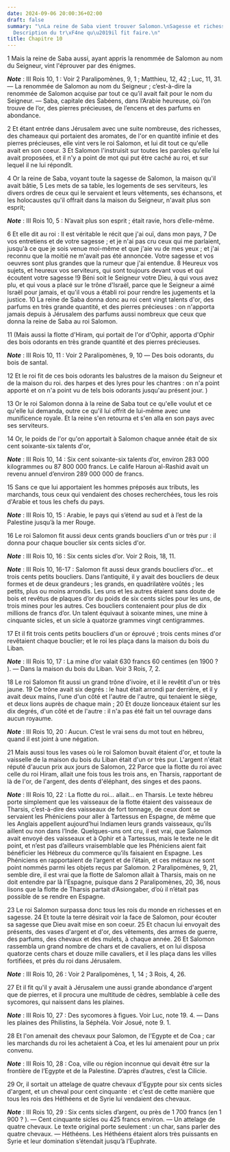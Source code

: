 ```yaml
---
date: 2024-09-06 20:00:36+02:00
draft: false
summary: "\nLa reine de Saba vient trouver Salomon.\nSagesse et richesses de ce prince.\n\
  Description du tr\xF4ne qu\u2019il fit faire.\n"
title: Chapitre 10
---
```





1 Mais la reine de Saba aussi, ayant appris la renommée de Salomon au nom du Seigneur, vint l'éprouver par des énigmes.

***Note*** :  III Rois 10, 1 : Voir 2 Paralipomènes, 9, 1 ; Matthieu, 12, 42 ; Luc, 11, 31. ― La renommée de Salomon au nom du Seigneur ; c’est-à-dire la renommée de Salomon acquise par tout ce qu’il avait fait pour le nom du Seigneur. ― Saba, capitale des Sabéens, dans l’Arabie heureuse, où l’on trouve de l’or, des pierres précieuses, de l’encens et des parfums en abondance.

2 Et étant entrée dans Jérusalem avec une suite nombreuse, des richesses, des chameaux qui portaient des aromates, de l'or en quantité infinie et des pierres précieuses, elle vint vers le roi Salomon, et lui dit tout ce qu'elle avait en son coeur. 3 Et Salomon l'instruisit sur toutes les paroles qu'elle lui avait proposées, et il n'y a point de mot qui put être caché au roi, et sur lequel il ne lui répondît.


4 Or la reine de Saba, voyant toute la sagesse de Salomon, la maison qu'il avait bâtie, 5 Les mets de sa table, les logements de ses serviteurs, les divers ordres de ceux qui le servaient et leurs vêtements, ses échansons, et les holocaustes qu'il offrait dans la maison du Seigneur, n'avait plus son esprit;

***Note*** :  III Rois 10, 5 : N’avait plus son esprit ; était ravie, hors d’elle-même.

6 Et elle dit au roi : Il est véritable le récit que j'ai ouï, dans mon pays, 7 De vos entretiens et de votre sagesse ; et je n'ai pas cru ceux qui me parlaient, jusqu'à ce que je sois venue moi-même et que j'aie vu de mes yeux ; et j'ai reconnu que la moitié ne m'avait pas été annoncée. Votre sagesse et vos oeuvres sont plus grandes que la rumeur que j'ai entendue. 8 Heureux vos sujets, et heureux vos serviteurs, qui sont toujours devant vous et qui écoutent votre sagesse !9 Béni soit le Seigneur votre Dieu, à qui vous avez plu, et qui vous a placé sur le trône d'Israël, parce que le Seigneur a aimé Israël pour jamais, et qu'il vous a établi roi pour rendre les jugements et la justice. 10 La reine de Saba donna donc au roi cent vingt talents d'or, des parfums en très grande quantité, et des pierres précieuses : on n'apporta jamais depuis à Jérusalem des parfums aussi nombreux que ceux que donna la reine de Saba au roi Salomon.


11 (Mais aussi la flotte d'Hiram, qui portait de l'or d'Ophir, apporta d'Ophir des bois odorants en très grande quantité et des pierres précieuses.

***Note*** :  III Rois 10, 11 : Voir 2 Paralipomènes, 9, 10 ― Des bois odorants, du bois de santal.

12 Et le roi fit de ces bois odorants les balustres de la maison du Seigneur et de la maison du roi. des harpes et des lyres pour les chantres : on n'a point apporté et on n'a point vu de tels bois odorants jusqu'au présent jour. )


13 Or le roi Salomon donna à la reine de Saba tout ce qu'elle voulut et ce qu'elle lui demanda, outre ce qu'il lui offrit de lui-même avec une munificence royale. Et la reine s'en retourna et s'en alla en son pays avec ses serviteurs.


14 Or, le poids de l'or qu'on apportait à Salomon chaque année était de six cent soixante-six talents d'or,

***Note*** :  III Rois 10, 14 : Six cent soixante-six talents d’or, environ 283 000 kilogrammes ou 87 800 000 francs. Le calife Haroun al-Rashid avait un revenu annuel d’environ 289 000 000 de francs.

15 Sans ce que lui apportaient les hommes préposés aux tributs, les marchands, tous ceux qui vendaient des choses recherchées, tous les rois d'Arabie et tous les chefs du pays.

***Note*** :  III Rois 10, 15 : Arabie, le pays qui s’étend au sud et à l’est de la Palestine jusqu’à la mer Rouge.


16 Le roi Salomon fit aussi deux cents grands boucliers d'un or très pur : il donna pour chaque bouclier six cents sicles d'or.

***Note*** :  III Rois 10, 16 : Six cents sicles d’or. Voir 2 Rois, 18, 11.

***Note*** :  III Rois 10, 16-17 : Salomon fit aussi deux grands boucliers d’or… et trois cents petits boucliers. Dans l’antiquité, il y avait des boucliers de deux formes et de deux grandeurs ; les grands, en quadrilatère voûtés ; les petits, plus ou moins arrondis. Les uns et les autres étaient sans doute de bois et revêtus de plaques d’or du poids de six cents sicles pour les uns, de trois mines pour les autres. Ces boucliers contenaient pour plus de dix millions de francs d’or. Un talent équivaut à soixante mines, une mine à cinquante sicles, et un sicle à quatorze grammes vingt centigrammes.

17 Et il fit trois cents petits boucliers d'un or éprouvé ; trois cents mines d'or revêtaient chaque bouclier; et le roi les plaça dans la maison du bois du Liban.

***Note*** :  III Rois 10, 17 : La mine d’or valait 630 francs 60 centimes (en 1900 ? ). ― Dans la maison du bois du Liban. Voir 3 Rois, 7, 2.


18 Le roi Salomon fit aussi un grand trône d'ivoire, et il le revêtit d'un or très jaune. 19 Ce trône avait six degrés : le haut était arrondi par derrière, et il y avait deux mains, l'une d'un côté et l'autre de l'autre, qui tenaient le siège, et deux lions auprès de chaque main ; 20 Et douze lionceaux étaient sur les dix degrés, d'un côté et de l'autre : il n'a pas été fait un tel ouvrage dans aucun royaume.

***Note*** :  III Rois 10, 20 : Aucun. C’est le vrai sens du mot tout en hébreu, quand il est joint à une négation.


21 Mais aussi tous les vases où le roi Salomon buvait étaient d'or, et toute la vaisselle de la maison du bois du Liban était d'un or très pur. L'argent n'était réputé d'aucun prix aux jours de Salomon, 22 Parce que la flotte du roi avec celle du roi Hiram, allait une fois tous les trois ans, en Tharsis, rapportant de là de l'or, de l'argent, des dents d'éléphant, des singes et des paons.

***Note*** :  III Rois 10, 22 : La flotte du roi… allait… en Tharsis. Le texte hébreu porte simplement que les vaisseaux de la flotte étaient des vaisseaux de Tharsis, c’est-à-dire des vaisseaux de fort tonnage, de ceux dont se servaient les Phéniciens pour aller à Tartessus en Espagne, de même que les Anglais appellent aujourd’hui Indiamen leurs grands vaisseaux, qu’ils aillent ou non dans l’Inde. Quelques-uns ont cru, il est vrai, que Salomon avait envoyé des vaisseaux et à Ophir et à Tartessus, mais le texte ne le dit point, et n’est pas d’ailleurs vraisemblable que les Phéniciens aient fait bénéficier les Hébreux du commerce qu’ils faisaient en Espagne. Les Phéniciens en rapportaient de l’argent et de l’étain, et ces métaux ne sont point nommés parmi les objets reçus par Salomon. 2 Paralipomènes, 9, 21, semble dire, il est vrai que la flotte de Salomon allait à Tharsis, mais on ne doit entendre par là l’Espagne, puisque dans 2 Paralipomènes, 20, 36, nous lisons que la flotte de Tharsis partait d’Asiongaber, d’où
il n’était pas possible de se rendre en Espagne.


23 Le roi Salomon surpassa donc tous les rois du monde en richesses et en sagesse. 24 Et toute la terre désirait voir la face de Salomon, pour écouter sa sagesse que Dieu avait mise en son coeur. 25 Et chacun lui envoyait des présents, des vases d'argent et d'or, des vêtements, des armes de guerre, des parfums, des chevaux et des mulets, à chaque année. 26 Et Salomon rassembla un grand nombre de chars et de cavaliers, et on lui disposa quatorze cents chars et douze mille cavaliers, et il les plaça dans les villes fortifiées, et près du roi dans Jérusalem.

***Note*** :  III Rois 10, 26 : Voir 2 Paralipomènes, 1, 14 ; 3 Rois, 4, 26.

27 Et il fit qu'il y avait à Jérusalem une aussi grande abondance d'argent que de pierres, et il procura une multitude de cèdres, semblable à celle des sycomores, qui naissent dans les plaines.

***Note*** :  III Rois 10, 27 : Des sycomores à figues. Voir Luc, note 19. 4. ― Dans les plaines des Philistins, la Séphéla. Voir Josué, note 9. 1.

28 Et l'on amenait des chevaux pour Salomon, de l'Egypte et de Coa ; car les marchands du roi les achetaient à Coa, et les lui amenaient pour un prix convenu.

***Note*** :  III Rois 10, 28 : Coa, ville ou région inconnue qui devait être sur la frontière de l’Egypte et de la Palestine. D’après d’autres, c’est la Cilicie.

29 Or, il sortait un attelage de quatre chevaux d'Egypte pour six cents sicles d'argent, et un cheval pour cent cinquante : et c'est de cette manière que tous les rois des Héthéens et de Syrie lui vendaient des chevaux.

***Note*** :  III Rois 10, 29 : Six cents sicles d’argent, ou près de 1 700 francs (en 1 900 ? ). ― Cent cinquante sicles ou 425 francs environ. ― Un attelage de quatre chevaux. Le texte original porte seulement : un char, sans parler des quatre chevaux. ― Héthéens. Les Héthéens étaient alors très puissants en Syrie et leur domination s’étendait jusqu’à l’Euphrate.

